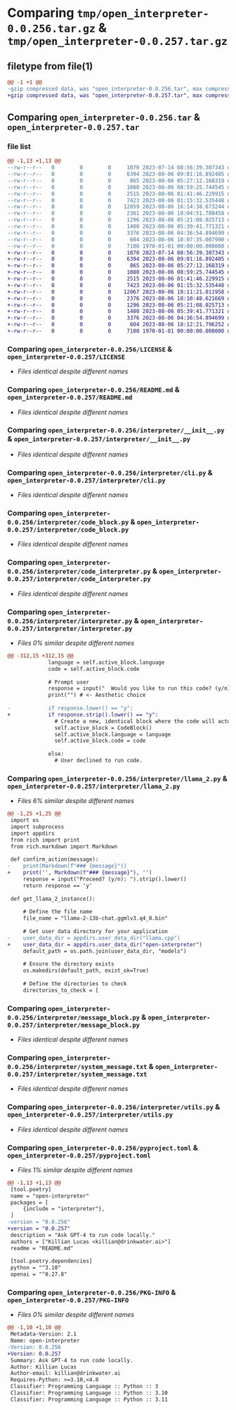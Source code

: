 # Comparing `tmp/open_interpreter-0.0.256.tar.gz` & `tmp/open_interpreter-0.0.257.tar.gz`

## filetype from file(1)

```diff
@@ -1 +1 @@
-gzip compressed data, was "open_interpreter-0.0.256.tar", max compression
+gzip compressed data, was "open_interpreter-0.0.257.tar", max compression
```

## Comparing `open_interpreter-0.0.256.tar` & `open_interpreter-0.0.257.tar`

### file list

```diff
@@ -1,13 +1,13 @@
--rw-r--r--   0        0        0     1070 2023-07-14 08:56:39.307343 open_interpreter-0.0.256/LICENSE
--rw-r--r--   0        0        0     6394 2023-08-06 09:01:16.892405 open_interpreter-0.0.256/README.md
--rw-r--r--   0        0        0      865 2023-08-06 05:27:12.168319 open_interpreter-0.0.256/interpreter/__init__.py
--rw-r--r--   0        0        0     1080 2023-08-06 08:59:25.744545 open_interpreter-0.0.256/interpreter/cli.py
--rw-r--r--   0        0        0     2515 2023-08-06 01:41:46.229915 open_interpreter-0.0.256/interpreter/code_block.py
--rw-r--r--   0        0        0     7423 2023-08-06 01:15:32.535448 open_interpreter-0.0.256/interpreter/code_interpreter.py
--rw-r--r--   0        0        0    12059 2023-08-06 16:14:38.673244 open_interpreter-0.0.256/interpreter/interpreter.py
--rw-r--r--   0        0        0     2361 2023-08-06 18:04:51.788458 open_interpreter-0.0.256/interpreter/llama_2.py
--rw-r--r--   0        0        0     1296 2023-08-06 05:21:08.025713 open_interpreter-0.0.256/interpreter/message_block.py
--rw-r--r--   0        0        0     1480 2023-08-06 05:39:41.771321 open_interpreter-0.0.256/interpreter/system_message.txt
--rw-r--r--   0        0        0     3376 2023-08-06 04:36:54.894699 open_interpreter-0.0.256/interpreter/utils.py
--rw-r--r--   0        0        0      604 2023-08-06 18:07:35.007990 open_interpreter-0.0.256/pyproject.toml
--rw-r--r--   0        0        0     7100 1970-01-01 00:00:00.000000 open_interpreter-0.0.256/PKG-INFO
+-rw-r--r--   0        0        0     1070 2023-07-14 08:56:39.307343 open_interpreter-0.0.257/LICENSE
+-rw-r--r--   0        0        0     6394 2023-08-06 09:01:16.892405 open_interpreter-0.0.257/README.md
+-rw-r--r--   0        0        0      865 2023-08-06 05:27:12.168319 open_interpreter-0.0.257/interpreter/__init__.py
+-rw-r--r--   0        0        0     1080 2023-08-06 08:59:25.744545 open_interpreter-0.0.257/interpreter/cli.py
+-rw-r--r--   0        0        0     2515 2023-08-06 01:41:46.229915 open_interpreter-0.0.257/interpreter/code_block.py
+-rw-r--r--   0        0        0     7423 2023-08-06 01:15:32.535448 open_interpreter-0.0.257/interpreter/code_interpreter.py
+-rw-r--r--   0        0        0    12067 2023-08-06 18:11:21.011958 open_interpreter-0.0.257/interpreter/interpreter.py
+-rw-r--r--   0        0        0     2376 2023-08-06 18:10:48.621669 open_interpreter-0.0.257/interpreter/llama_2.py
+-rw-r--r--   0        0        0     1296 2023-08-06 05:21:08.025713 open_interpreter-0.0.257/interpreter/message_block.py
+-rw-r--r--   0        0        0     1480 2023-08-06 05:39:41.771321 open_interpreter-0.0.257/interpreter/system_message.txt
+-rw-r--r--   0        0        0     3376 2023-08-06 04:36:54.894699 open_interpreter-0.0.257/interpreter/utils.py
+-rw-r--r--   0        0        0      604 2023-08-06 18:12:21.796252 open_interpreter-0.0.257/pyproject.toml
+-rw-r--r--   0        0        0     7100 1970-01-01 00:00:00.000000 open_interpreter-0.0.257/PKG-INFO
```

### Comparing `open_interpreter-0.0.256/LICENSE` & `open_interpreter-0.0.257/LICENSE`

 * *Files identical despite different names*

### Comparing `open_interpreter-0.0.256/README.md` & `open_interpreter-0.0.257/README.md`

 * *Files identical despite different names*

### Comparing `open_interpreter-0.0.256/interpreter/__init__.py` & `open_interpreter-0.0.257/interpreter/__init__.py`

 * *Files identical despite different names*

### Comparing `open_interpreter-0.0.256/interpreter/cli.py` & `open_interpreter-0.0.257/interpreter/cli.py`

 * *Files identical despite different names*

### Comparing `open_interpreter-0.0.256/interpreter/code_block.py` & `open_interpreter-0.0.257/interpreter/code_block.py`

 * *Files identical despite different names*

### Comparing `open_interpreter-0.0.256/interpreter/code_interpreter.py` & `open_interpreter-0.0.257/interpreter/code_interpreter.py`

 * *Files identical despite different names*

### Comparing `open_interpreter-0.0.256/interpreter/interpreter.py` & `open_interpreter-0.0.257/interpreter/interpreter.py`

 * *Files 0% similar despite different names*

```diff
@@ -312,15 +312,15 @@
             language = self.active_block.language
             code = self.active_block.code
 
             # Prompt user
             response = input("  Would you like to run this code? (y/n) \n\n  ")
             print("") # <- Aesthetic choice
 
-            if response.lower() == "y":
+            if response.strip().lower() == "y":
               # Create a new, identical block where the code will actually be run
               self.active_block = CodeBlock()
               self.active_block.language = language
               self.active_block.code = code
               
             else:
               # User declined to run code.
```

### Comparing `open_interpreter-0.0.256/interpreter/llama_2.py` & `open_interpreter-0.0.257/interpreter/llama_2.py`

 * *Files 6% similar despite different names*

```diff
@@ -1,25 +1,25 @@
 import os
 import subprocess
 import appdirs
 from rich import print
 from rich.markdown import Markdown
 
 def confirm_action(message):
-    print(Markdown(f"### {message}"))
+    print('', Markdown(f"### {message}"), '')
     response = input("Proceed? (y/n): ").strip().lower()
     return response == 'y'
 
 def get_llama_2_instance():
 
     # Define the file name
     file_name = "llama-2-13b-chat.ggmlv3.q4_0.bin"
 
     # Get user data directory for your application
-    user_data_dir = appdirs.user_data_dir("llama.cpp")
+    user_data_dir = appdirs.user_data_dir("open-interpreter")
     default_path = os.path.join(user_data_dir, "models")
 
     # Ensure the directory exists
     os.makedirs(default_path, exist_ok=True)
 
     # Define the directories to check
     directories_to_check = [
```

### Comparing `open_interpreter-0.0.256/interpreter/message_block.py` & `open_interpreter-0.0.257/interpreter/message_block.py`

 * *Files identical despite different names*

### Comparing `open_interpreter-0.0.256/interpreter/system_message.txt` & `open_interpreter-0.0.257/interpreter/system_message.txt`

 * *Files identical despite different names*

### Comparing `open_interpreter-0.0.256/interpreter/utils.py` & `open_interpreter-0.0.257/interpreter/utils.py`

 * *Files identical despite different names*

### Comparing `open_interpreter-0.0.256/pyproject.toml` & `open_interpreter-0.0.257/pyproject.toml`

 * *Files 1% similar despite different names*

```diff
@@ -1,13 +1,13 @@
 [tool.poetry]
 name = "open-interpreter"
 packages = [
     {include = "interpreter"},
 ]
-version = "0.0.256"
+version = "0.0.257"
 description = "Ask GPT-4 to run code locally."
 authors = ["Killian Lucas <killian@drinkwater.ai>"]
 readme = "README.md"
 
 [tool.poetry.dependencies]
 python = "^3.10"
 openai = "^0.27.8"
```

### Comparing `open_interpreter-0.0.256/PKG-INFO` & `open_interpreter-0.0.257/PKG-INFO`

 * *Files 0% similar despite different names*

```diff
@@ -1,10 +1,10 @@
 Metadata-Version: 2.1
 Name: open-interpreter
-Version: 0.0.256
+Version: 0.0.257
 Summary: Ask GPT-4 to run code locally.
 Author: Killian Lucas
 Author-email: killian@drinkwater.ai
 Requires-Python: >=3.10,<4.0
 Classifier: Programming Language :: Python :: 3
 Classifier: Programming Language :: Python :: 3.10
 Classifier: Programming Language :: Python :: 3.11
```

